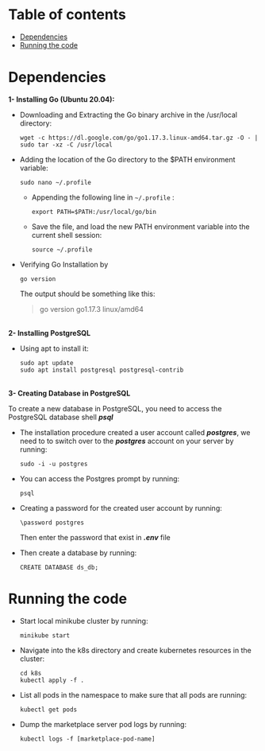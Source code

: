 # Table of contents
* [Dependencies](#dependencies)
* [Running the code](#running-the-code)

# Dependencies
<b>1- Installing Go (Ubuntu 20.04): </b>

- Downloading and Extracting the Go binary archive in the /usr/local directory:
  ```
  wget -c https://dl.google.com/go/go1.17.3.linux-amd64.tar.gz -O - | sudo tar -xz -C /usr/local
  ```

- Adding the location of the Go directory to the $PATH environment variable:
  ```
  sudo nano ~/.profile
  ```
  -  Appending the following line in ``` ~/.profile ``` :
     ```
     export PATH=$PATH:/usr/local/go/bin
     ```
  - Save the file, and load the new PATH environment variable into the current shell session:
     ```
     source ~/.profile
     ```
- Verifying Go Installation by 
  ```
  go version
  ```
  The output should be something like this:  
  > go version go1.17.3 linux/amd64
<!-------------------------------------------------------------------------------------------------->
</br>
<b>2- Installing PostgreSQL</b>

- Using apt to install it:
  ```
  sudo apt update
  sudo apt install postgresql postgresql-contrib
  ```
<!-------------------------------------------------------------------------------------------------->
</br>
<b>3- Creating Database in PostgreSQL</b>

To create a new database in PostgreSQL, you need to access the PostgreSQL database shell ***psql***
- The installation procedure created a user account called ***postgres***, we need to to switch over to the ***postgres*** account on your server by running:
  ```
  sudo -i -u postgres
  ```
- You can access the Postgres prompt by running: 
  ```
  psql
  ```
- Creating a password for the created user account by running: 
  ```
  \password postgres
  ```
  Then enter the password that exist in ***.env*** file

- Then create a database by running: 
  ```
  CREATE DATABASE ds_db;
  ```

<!-------------------------------------------------------------------------------------------------->

# Running the code
- Start local minikube cluster by running:
  ```
  minikube start
  ```
- Navigate into the k8s directory and create kubernetes resources in the cluster:
  ```
  cd k8s
  kubectl apply -f .
  ```
- List all pods in the namespace to make sure that all pods are running:
  ```
  kubectl get pods
  ```
- Dump the marketplace server pod logs by running:
  ```
  kubectl logs -f [marketplace-pod-name]
  ```
